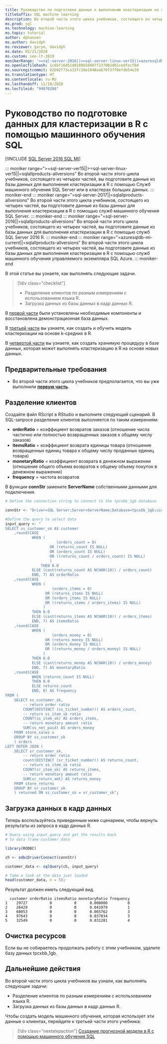 ```yaml
---
title: Руководство по подготовке данных к выполнению кластеризации на языке R
titleSuffix: SQL machine learning
description: Во второй части этого цикла учебников, состоящего из четырех частей, вы подготовите данные из базы данных для выполнения кластеризации в R с помощью машинного обучения SQL.
ms.prod: sql
ms.technology: machine-learning
ms.topic: tutorial
author: dphansen
ms.author: davidph
ms.reviewer: garye, davidph
ms.date: 05/21/2020
ms.custom: seo-lt-2019
monikerRange: '>=sql-server-2016||>=sql-server-linux-ver15||=azuresqldb-mi-current||=sqlallproducts-allversions'
ms.openlocfilehash: 1c6bf16d51d0180b56007f237001d01cedfecf8d
ms.sourcegitcommit: 82b92f73ca32fc28e1948aab70f37f0efdb54e39
ms.translationtype: HT
ms.contentlocale: ru-RU
ms.lasthandoff: 11/18/2020
ms.locfileid: "94870288"
---
```

# <a name="tutorial-prepare-data-to-perform-clustering-in-r-with-sql-machine-learning"></a>Руководство по подготовке данных для кластеризации в R с помощью машинного обучения SQL
[!INCLUDE [SQL Server 2016 SQL MI](../../includes/applies-to-version/sqlserver2016-asdbmi.md)]

::: moniker range=">=sql-server-ver15||>=sql-server-linux-ver15||=sqlallproducts-allversions"
Во второй части этого цикла учебников, состоящего из четырех частей, вы подготовите данные из базы данных для выполнения кластеризации в R с помощью Служб машинного обучения SQL Server или в кластерах больших данных.
::: moniker-end
::: moniker range="=sql-server-2017||=sqlallproducts-allversions"
Во второй части этого цикла учебников, состоящего из четырех частей, вы подготовите данные из базы данных для выполнения кластеризации в R с помощью служб машинного обучения SQL Server.
::: moniker-end
::: moniker range="=sql-server-2016||=sqlallproducts-allversions"
Во второй части этого цикла учебников, состоящего из четырех частей, вы подготовите данные из базы данных для выполнения кластеризации в R с помощью служб SQL Server 2016 R.
::: moniker-end
::: moniker range="=azuresqldb-mi-current||=sqlallproducts-allversions"
Во второй части этого цикла учебников, состоящего из четырех частей, вы подготовите данные из базы данных для выполнения кластеризации в R с помощью служб машинного обучения управляемого экземпляра SQL Azure.
::: moniker-end

В этой статье вы узнаете, как выполнять следующие задачи.

> [!div class="checklist"]
> * Разделение клиентов по разным измерениям с использованием языка R.
> * Загрузка данных из базы данных в кадр данных R.

В [первой части](r-clustering-model-introduction.md) были установлены необходимые компоненты и восстановлена демонстрационная база данных.

В [третьей части](r-clustering-model-build.md) вы узнаете, как создать и обучить модель кластеризации на основе k-средних в R.

В [четвертой части](r-clustering-model-deploy.md) вы узнаете, как создать хранимую процедуру в базе данных, которая может выполнять кластеризацию в R на основе новых данных.

## <a name="prerequisites"></a>Предварительные требования

* Во второй части этого цикла учебников предполагается, что вы уже выполнили [**первую часть**](r-clustering-model-introduction.md).

## <a name="separate-customers"></a>Разделение клиентов

Создайте файл RScript в RStudio и выполните следующий сценарий.
В SQL-запросе разделение клиентов выполняется по таким измерениям:

* **orderRatio** = коэффициент возвратов заказов (отношение числа частично или полностью возвращенных заказов к общему числу заказов)
* **itemsRatio** = коэффициент возврата единицы товара (отношение возвращенных единиц товара к общему числу проданных единиц товара)
* **monetaryRatio** = коэффициент возврата в денежном выражении (отношение общего объема возвратов к общему объему покупок в денежном выражении)
* **frequency** = частота возвратов

В функции **connStr** замените **ServerName** собственными данными для подключения.

```r
# Define the connection string to connect to the tpcxbb_1gb database

connStr <- "Driver=SQL Server;Server=ServerName;Database=tpcxbb_1gb;uid=Username;pwd=Password"

#Define the query to select data
input_query <- "
SELECT ss_customer_sk AS customer
    ,round(CASE 
            WHEN (
                       (orders_count = 0)
                    OR (returns_count IS NULL)
                    OR (orders_count IS NULL)
                    OR ((returns_count / orders_count) IS NULL)
                    )
                THEN 0.0
            ELSE (cast(returns_count AS NCHAR(10)) / orders_count)
            END, 7) AS orderRatio
    ,round(CASE 
            WHEN (
                     (orders_items = 0)
                  OR (returns_items IS NULL)
                  OR (orders_items IS NULL)
                  OR ((returns_items / orders_items) IS NULL)
                 )
            THEN 0.0
            ELSE (cast(returns_items AS NCHAR(10)) / orders_items)
            END, 7) AS itemsRatio
    ,round(CASE 
            WHEN (
                     (orders_money = 0)
                  OR (returns_money IS NULL)
                  OR (orders_money IS NULL)
                  OR ((returns_money / orders_money) IS NULL)
                 )
            THEN 0.0
            ELSE (cast(returns_money AS NCHAR(10)) / orders_money)
            END, 7) AS monetaryRatio
    ,round(CASE 
            WHEN (returns_count IS NULL)
            THEN 0.0
            ELSE returns_count
            END, 0) AS frequency
FROM (
    SELECT ss_customer_sk,
        -- return order ratio
        COUNT(DISTINCT (ss_ticket_number)) AS orders_count,
        -- return ss_item_sk ratio
        COUNT(ss_item_sk) AS orders_items,
        -- return monetary amount ratio
        SUM(ss_net_paid) AS orders_money
    FROM store_sales s
    GROUP BY ss_customer_sk
    ) orders
LEFT OUTER JOIN (
    SELECT sr_customer_sk,
        -- return order ratio
        count(DISTINCT (sr_ticket_number)) AS returns_count,
        -- return ss_item_sk ratio
        COUNT(sr_item_sk) AS returns_items,
        -- return monetary amount ratio
        SUM(sr_return_amt) AS returns_money
    FROM store_returns
    GROUP BY sr_customer_sk
    ) returned ON ss_customer_sk = sr_customer_sk";
```

## <a name="load-the-data-into-a-data-frame"></a>Загрузка данных в кадр данных

Теперь воспользуйтесь приведенным ниже сценарием, чтобы вернуть результаты из запроса в кадр данных R.

```r
# Query using input_query and get the results back
# to data frame customer_data

library(RODBC)

ch <- odbcDriverConnect(connStr)

customer_data <- sqlQuery(ch, input_query)

# Take a look at the data just loaded
head(customer_data, n = 5);
```

Результат должен иметь следующий вид.

```results
  customer orderRatio itemsRatio monetaryRatio frequency
1    29727          0          0      0.000000         0
2    26429          0          0      0.041979         1
3    60053          0          0      0.065762         3
4    97643          0          0      0.037034         3
5    32549          0          0      0.031281         4
```

## <a name="clean-up-resources"></a>Очистка ресурсов

Если вы не собираетесь продолжать работу с этим учебником, удалите базу данных tpcxbb_1gb.

## <a name="next-steps"></a>Дальнейшие действия

Во второй части этого цикла учебников вы узнали, как выполнять следующие задачи:

* Разделение клиентов по разным измерениям с использованием языка R.
* Загрузка данных из базы данных в кадр данных R.

Чтобы создать модель машинного обучения, которая использует эти данные о клиентах, перейдите к третьей части этого учебника:

> [!div class="nextstepaction"]
> [Создание прогнозной модели в R с помощью машинного обучения SQL](r-clustering-model-build.md)

